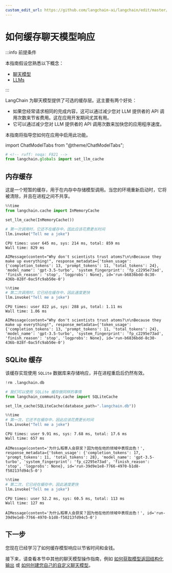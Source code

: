 ```yaml
---
custom_edit_url: https://github.com/langchain-ai/langchain/edit/master/docs/docs/how_to/chat_model_caching.ipynb
---
```


# 如何缓存聊天模型响应

:::info 前提条件

本指南假设您熟悉以下概念：
- [聊天模型](/docs/concepts/#chat-models)
- [LLMs](/docs/concepts/#llms)

:::

LangChain 为聊天模型提供了可选的缓存层。这主要有两个好处：

- 如果您经常请求相同的完成内容，这可以通过减少您对 LLM 提供者的 API 调用次数来节省费用。这在应用开发期间尤其有用。
- 它可以通过减少您对 LLM 提供者的 API 调用次数来加快您的应用程序速度。

本指南将指导您如何在应用中启用此功能。

import ChatModelTabs from "@theme/ChatModelTabs";

<ChatModelTabs customVarName="llm" />


```python
# <!-- ruff: noqa: F821 -->
from langchain.globals import set_llm_cache
```

## 内存缓存

这是一个短暂的缓存，用于在内存中存储模型调用。当您的环境重新启动时，它将被清除，并且在进程之间不共享。

```python
%%time
from langchain.cache import InMemoryCache

set_llm_cache(InMemoryCache())

# 第一次调用时，它还不在缓存中，因此应该花费更长时间
llm.invoke("Tell me a joke")
```
```output
CPU times: user 645 ms, sys: 214 ms, total: 859 ms
Wall time: 829 ms
```


```output
AIMessage(content="Why don't scientists trust atoms?\n\nBecause they make up everything!", response_metadata={'token_usage': {'completion_tokens': 13, 'prompt_tokens': 11, 'total_tokens': 24}, 'model_name': 'gpt-3.5-turbo', 'system_fingerprint': 'fp_c2295e73ad', 'finish_reason': 'stop', 'logprobs': None}, id='run-b6836bdd-8c30-436b-828f-0ac5fc9ab50e-0')
```



```python
%%time
# 第二次调用时，它已经在缓存中，因此速度更快
llm.invoke("Tell me a joke")
```
```output
CPU times: user 822 µs, sys: 288 µs, total: 1.11 ms
Wall time: 1.06 ms
```


```output
AIMessage(content="Why don't scientists trust atoms?\n\nBecause they make up everything!", response_metadata={'token_usage': {'completion_tokens': 13, 'prompt_tokens': 11, 'total_tokens': 24}, 'model_name': 'gpt-3.5-turbo', 'system_fingerprint': 'fp_c2295e73ad', 'finish_reason': 'stop', 'logprobs': None}, id='run-b6836bdd-8c30-436b-828f-0ac5fc9ab50e-0')
```

## SQLite 缓存

该缓存实现使用 `SQLite` 数据库来存储响应，并在进程重启后仍然有效。


```python
!rm .langchain.db
```


```python
# 我们可以使用 SQLite 缓存做同样的事情
from langchain_community.cache import SQLiteCache

set_llm_cache(SQLiteCache(database_path=".langchain.db"))
```


```python
%%time
# 第一次，它还不在缓存中，因此应该花费更长时间
llm.invoke("Tell me a joke")
```
```output
CPU times: user 9.91 ms, sys: 7.68 ms, total: 17.6 ms
Wall time: 657 ms
```


```output
AIMessage(content='为什么稻草人会获奖？因为他在他的领域中表现出色！', response_metadata={'token_usage': {'completion_tokens': 17, 'prompt_tokens': 11, 'total_tokens': 28}, 'model_name': 'gpt-3.5-turbo', 'system_fingerprint': 'fp_c2295e73ad', 'finish_reason': 'stop', 'logprobs': None}, id='run-39d9e1e8-7766-4970-b1d8-f50213fd94c5-0')
```



```python
%%time
# 第二次，它已经在缓存中，因此速度更快
llm.invoke("Tell me a joke")
```
```output
CPU times: user 52.2 ms, sys: 60.5 ms, total: 113 ms
Wall time: 127 ms
```


```output
AIMessage(content='为什么稻草人会获奖？因为他在他的领域中表现出色！', id='run-39d9e1e8-7766-4970-b1d8-f50213fd94c5-0')
```

## 下一步

您现在已经学习了如何缓存模型响应以节省时间和金钱。

接下来，请查看本节中其他的聊天模型操作指南，例如 [如何获取模型返回结构化输出](/docs/how_to/structured_output) 或 [如何创建您自己的自定义聊天模型](/docs/how_to/custom_chat_model)。